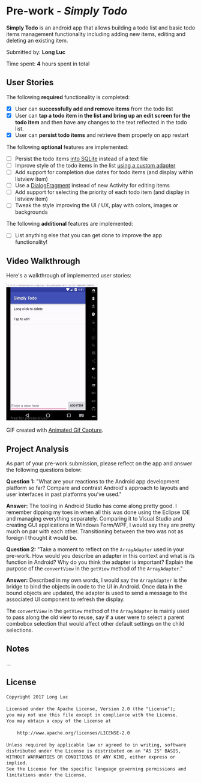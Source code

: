 # Pre-work - *Simply Todo*

**Simply Todo** is an android app that allows building a todo list and basic todo items management functionality including adding new items, editing and deleting an existing item.

Submitted by: **Long Luc**

Time spent: **4** hours spent in total

## User Stories

The following **required** functionality is completed:

* [x] User can **successfully add and remove items** from the todo list
* [x] User can **tap a todo item in the list and bring up an edit screen for the todo item** and then have any changes to the text reflected in the todo list.
* [x] User can **persist todo items** and retrieve them properly on app restart

The following **optional** features are implemented:

* [ ] Persist the todo items [into SQLite](http://guides.codepath.com/android/Persisting-Data-to-the-Device#sqlite) instead of a text file
* [ ] Improve style of the todo items in the list [using a custom adapter](http://guides.codepath.com/android/Using-an-ArrayAdapter-with-ListView)
* [ ] Add support for completion due dates for todo items (and display within listview item)
* [ ] Use a [DialogFragment](http://guides.codepath.com/android/Using-DialogFragment) instead of new Activity for editing items
* [ ] Add support for selecting the priority of each todo item (and display in listview item)
* [ ] Tweak the style improving the UI / UX, play with colors, images or backgrounds

The following **additional** features are implemented:

* [ ] List anything else that you can get done to improve the app functionality!

## Video Walkthrough

Here's a walkthrough of implemented user stories:


![Video Walkthrough](img/tutorial.gif)

GIF created with [Animated Gif Capture](https://chrome.google.com/webstore/detail/animated-gif-capture/aecmckhhfknljgicfkpbinfkpnijehcm?utm_source=chrome-ntp-icon).

## Project Analysis

As part of your pre-work submission, please reflect on the app and answer the following questions below:

**Question 1:** "What are your reactions to the Android app development platform so far? Compare and contrast Android's approach to layouts and user interfaces in past platforms you've used."

**Answer:** The tooling in Android Studio has come along pretty good. I remember dipping my toes in when all this was done using the Eclipse IDE and managing everything separately. Comparing it to Visual Studio and creating GUI applications in Windows Form/WPF, I would say they are pretty much on par with each other. Transitioning between the two was not as foreign I thought it would be.

**Question 2:** "Take a moment to reflect on the `ArrayAdapter` used in your pre-work. How would you describe an adapter in this context and what is its function in Android? Why do you think the adapter is important? Explain the purpose of the `convertView` in the `getView` method of the `ArrayAdapter`."

**Answer:** Described in my own words, I would say the  `ArrayAdapter` is the bridge to bind the objects in code to the UI in Android. Once data in the bound objects are updated, the adapter is used to send a message to the associated UI component to refresh the display.

The `convertView` in the `getView` method of the `ArrayAdapter` is mainly used to pass along the old view to reuse, say if a user were to select a parent combobox selection that would affect other default settings on the child selections.

## Notes

...

## License

    Copyright 2017 Long Luc

    Licensed under the Apache License, Version 2.0 (the "License");
    you may not use this file except in compliance with the License.
    You may obtain a copy of the License at

        http://www.apache.org/licenses/LICENSE-2.0

    Unless required by applicable law or agreed to in writing, software
    distributed under the License is distributed on an "AS IS" BASIS,
    WITHOUT WARRANTIES OR CONDITIONS OF ANY KIND, either express or implied.
    See the License for the specific language governing permissions and
    limitations under the License.

